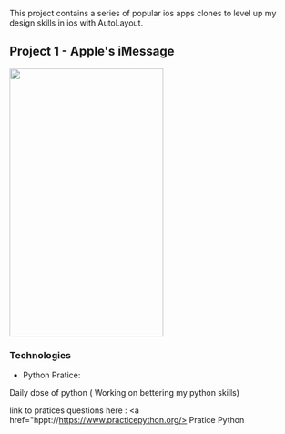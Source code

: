 

This project contains a series of popular ios apps clones to level up my design skills in ios with AutoLayout.


## Project 1 - Apple's iMessage
<img src= "Screenshots/imessage.png" width = 270 height = 470></img>

### Technologies

* Python Pratice: 

Daily dose of python ( Working on bettering my python skills)

link to pratices questions here : <a href="hppt://https://www.practicepython.org/> Pratice Python </a>


